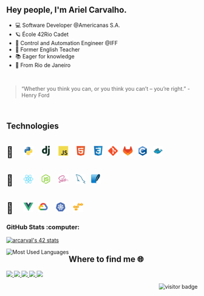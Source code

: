 ## Hey people, I'm Ariel Carvalho.

- 💻 Software Developer @Americanas S.A.
- 🪐 École 42Rio Cadet
- :robot: Control and Automation Engineer @IFF
- :speech_balloon: Former English Teacher
- :books: Eager for knowledge	
- :round_pushpin: From Rio de Janeiro

<br>

> “Whether you think you can, or you think you can’t – you’re right.” - Henry Ford

<br>

## Technologies

<h1> 🥇   &nbsp;&nbsp;
   <img height="26" alt="Python" src="https://raw.githubusercontent.com/devicons/devicon/master/icons/python/python-original.svg"> &nbsp;
   <img height="26" alt="Django" src="https://github.com/devicons/devicon/blob/master/icons/django/django-plain.svg"> &nbsp;
   <img height="26" alt="Javascript" src="https://raw.githubusercontent.com/devicons/devicon/master/icons/javascript/javascript-original.svg"> &nbsp;
   <img height="26" alt="HTML" src="https://raw.githubusercontent.com/devicons/devicon/master/icons/html5/html5-original.svg"> &nbsp;
   <img height="26" alt="CSS" src="https://raw.githubusercontent.com/devicons/devicon/master/icons/css3/css3-original.svg">&nbsp;
   <img height="26" alt="Git" src="https://github.com/devicons/devicon/blob/master/icons/git/git-original.svg">&nbsp;
   <img height="26" alt="GitLab" src="https://github.com/devicons/devicon/blob/master/icons/gitlab/gitlab-original.svg">&nbsp;
   <img height="26" alt="C" src="https://github.com/devicons/devicon/blob/master/icons/c/c-original.svg">&nbsp;
   <img height="26" alt="Docker" src="https://github.com/devicons/devicon/blob/master/icons/docker/docker-original.svg"> &nbsp;
</h1>


<h1>  🥈  &nbsp;&nbsp;
   <img height="26" alt="ReactJs" src="https://github.com/devicons/devicon/blob/master/icons/react/react-original.svg"> &nbsp;
   <img height="26" alt="NodeJs" src="https://github.com/devicons/devicon/blob/master/icons/nodejs/nodejs-original.svg"> &nbsp;
   <img height="26" alt="Sass" src="https://github.com/devicons/devicon/blob/master/icons/sass/sass-original.svg"> &nbsp;
   <img height="26" alt="MySQL" src="https://github.com/devicons/devicon/blob/master/icons/mysql/mysql-original.svg">&nbsp;
   <img height="26" alt="SQLite" src="https://github.com/devicons/devicon/blob/master/icons/sqlite/sqlite-original.svg">&nbsp;
</h1>

<h1> 🥉  &nbsp;&nbsp;
<!--   <img height="26" alt="Ruby" src="https://raw.githubusercontent.com/devicons/devicon/master/icons/ruby/ruby-original.svg"> &nbsp;
   <img height="26" alt="Go" src="https://github.com/devicons/devicon/blob/master/icons/go/go-original.svg"> &nbsp; 
   <img height="26" alt="MatLab" src="https://github.com/devicons/devicon/blob/master/icons/matlab/matlab-original.svg"> &nbsp;
   <img height="26" alt="Java" src="https://github.com/devicons/devicon/blob/master/icons/java/java-original.svg"> &nbsp;
   <img height="26" alt="Spring" src="https://github.com/devicons/devicon/blob/master/icons/spring/spring-original.svg"> &nbsp;-->
   <img height="26" alt="VueJS" src="https://github.com/devicons/devicon/blob/master/icons/vuejs/vuejs-original.svg">&nbsp;
   <img height="26" alt="GCP" src="https://github.com/devicons/devicon/blob/master/icons/googlecloud/googlecloud-original.svg"> &nbsp;
   <img height="26" alt="Kubernetes" src="https://github.com/devicons/devicon/blob/master/icons/kubernetes/kubernetes-plain.svg"> &nbsp;
   <img height="26" alt="AWS" src="https://github.com/devicons/devicon/blob/master/icons/amazonwebservices/amazonwebservices-original.svg"> &nbsp;
</h1>


<h3> GitHub Stats :computer: </h3>

<!--Github Stats
<a href="https://github.com/Arielcarv">
  <img align="center" src="https://github-readme-stats.vercel.app/api?username=Arielcarv&show_icons=true&theme=merko" />
</a>-->

[![arcarval's 42 stats](https://badge42.vercel.app/api/v2/clexjwp1200680gl4k3y18k3z/stats?cursusId=21&coalitionId=piscine)](https://github.com/JaeSeoKim/badge42)

<!--Most used Languages-->
<a href="https://github.com/Arielcarv?tab=repositories">
  <img align="left" 
       alt="Most Used Languages" 
       src="https://github-readme-stats-arielcarv.vercel.app/api/top-langs/?username=Arielcarv&layout=compact&theme=onedark" />
</a>

## Where to find me :globe_with_meridians:
<div>
<!--[![Badges]-->
<!--[![Github Badge]-->
<a href="https://github.com/Arielcarv">
    <img src="https://img.shields.io/badge/-Github-000?style=flat-square&logo=Github&logoColor=white">  
</a>

<!--[![Linkedin Badge]-->
<a href="https://www.linkedin.com/in/arielcarvnasc/">
    <img src="https://img.shields.io/badge/-LinkedIn-blue?style=flat-square&logo=Linkedin&logoColor=white">  
</a> 

<!--[![Gmail Badge]-->
<a href="mailto:arielcarvnasc@gmail.com">
    <img src="https://img.shields.io/badge/-Gmail-D14836?&style=flat-square&logo=Gmail&logoColor=white">  
</a> 

<!--[![Facebook Badge]-->
<a href="https://www.facebook.com/arielcarv">
  <img src="https://img.shields.io/badge/Facebook-%231877F2.svg?&style=flat-square&logo=facebook&logoColor=white">  
</a> 

<!--[Instagram Badge-->
<a href="https://www.instagram.com/arielcarv/?hl=pt-br">
  <img src="https://img.shields.io/badge/Instagram-%23E4405F.svg?&style=flat-square&logo=instagram&logoColor=white">
</a>

<!--[Visitors Badge-->
<p align="right">
 <img alt="visitor badge" src="https://visitor-badge.laobi.icu/badge?page_id=Arielcarv">
</p>
</div>

<br>

<!-- ![trophy](https://github-profile-trophy.vercel.app/?username=Arielcarv&theme=onedark&title=Joined2020,Commits,Followers,Repositories) -->
